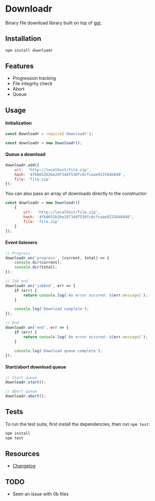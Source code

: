 # Downloadr

Binary file download library built on top of [got](https://github.com/sindresorhus/got).

## Installation

```bash
npm install downloadr
```

## Features

* Progression tracking
* File integrity check
* Abort
* Queue

## Usage

#### Initialization
```javascript
const Downloadr = require('downloadr');

const downloadr = new Downloadr();
```

#### Queue a download
```javascript
downloadr.add({
    url:  'http://localhost/file.zip',
    hash: '4fb8652b2be29734df530fc0cfcaae922564b840',
    file: 'file.zip'
});
```

You can also pass an array of downloads directly to the constructor:

```javascript
const downloadr = new Downloadr([
    {
        url:  'http://localhost/file.zip',
        hash: '4fb8652b2be29734df530fc0cfcaae922564b840',
        file: 'file.zip'
    }
]);
```

#### Event listeners
```javascript
// Progress
downloadr.on('progress', (current, total) => {
    console.dir(current);
    console.dir(total);
});

// Job end
downloadr.on('jobEnd', err => {
    if (err) {
        return console.log(`An error occured: ${err.message}`);
    }

    console.log('Download complete');
});

// End
downloadr.on('end', err => {
    if (err) {
        return console.log(`An error occured: ${err.message}`);
    }

    console.log('Download queue complete');
});
```

#### Start/abort download queue
```javascript
// Start queue
downloadr.start();

// Abort queue
downloadr.abort();
```

## Tests

To run the test suite, first install the dependencies, then run `npm test`:
```bash
npm install
npm test
```

## Resources

* [Changelog](CHANGELOG.md)

## TODO

* Seen an issue with 0b files
